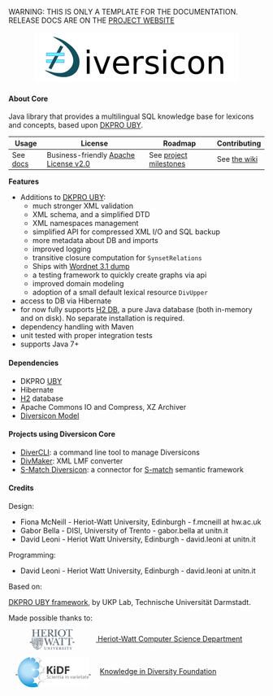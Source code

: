 <p class="josman-to-strip">
WARNING: THIS IS ONLY A TEMPLATE FOR THE DOCUMENTATION. <br/>
RELEASE DOCS ARE ON THE <a href="http://davidleoni.github.io/diversicon/" target="_blank">PROJECT WEBSITE</a>
</p>

<p class="josman-to-strip" align="center">
<img alt="Diversicon" src="docs/img/diversicon-core-writing-100px.png" >
<br/>
</p>

#### About Core

Java library that provides a multilingual SQL knowledge base for lexicons and concepts, based upon <a href="https://github.com/dkpro/dkpro-uby" target="_blank">DKPRO UBY</a>. 


|**Usage**|**License**|**Roadmap**|**Contributing**|
|-----------|---------|-----------|----------------|
| See [docs](docs) |Business-friendly [Apache License v2.0](LICENSE.txt) | See [project milestones](../../milestones) | See [the wiki](../../wiki)|

**Features**
  
  * Additions to <a href="https://github.com/dkpro/dkpro-uby" target="_blank">DKPRO UBY</a>:
    - much stronger XML validation
	- XML schema, and a simplified DTD    
    - XML namespaces management	
  	- simplified API for compressed XML I/O and SQL backup  
  	- more metadata about DB and imports 
  	- improved logging
  	- transitive closure computation for `SynsetRelations`  	
  	- Ships with [Wordnet 3.1 dump](https://github.com/diversicon-kb/diversicon-wordnet-3.1)
  	- a testing framework to quickly create graphs via api
  	- improved domain modeling 
  	- adoption of a small default lexical resource `DivUpper`   	  
  * access to DB via Hibernate
  * for now fully supports <a href="http://www.h2database.com/html/main.html" target="_blank">H2 DB</a>, a pure Java database (both in-memory and on disk). No separate installation is required.
  * dependency handling with Maven    
  * unit tested with proper integration tests    
  * supports Java 7+


#### Dependencies

* DKPRO <a href="https://github.com/dkpro/dkpro-uby" target="_blank">UBY</a>
* Hibernate 
* <a href="http://www.h2database.com/html/main.html" target="_blank">H2</a> database
* Apache Commons IO and Compress, XZ Archiver
* <a href="https://github.com/diversicon-kb/diversicon-model" target="_blank">Diversicon Model</a>

#### Projects using Diversicon Core

* [DiverCLI](https://github.com/diversicon-kb/divercli): a command line tool to manage Diversicons
* [DivMaker](https://github.com/diversicon-kb/divmaker): XML LMF converter
* [S-Match Diversicon](https://github.com/s-match/s-match-uby): a connector for <a href="http://semanticmatching.eu/s-match.html" target="_blank">S-match</a> semantic framework

#### Credits

Design:

* Fiona McNeill - Heriot-Watt University, Edinburgh - f.mcneill at hw.ac.uk 
* Gabor Bella - DISI, University of Trento -  gabor.bella at unitn.it
* David Leoni - Heriot Watt University, Edinburgh - david.leoni at unitn.it

Programming:  

* David Leoni - Heriot Watt University, Edinburgh - david.leoni at unitn.it

Based on:

<a href="http://dkpro.github.io/dkpro-uby/" target="blank">DKPRO UBY framework</a>, by UKP Lab, Technische Universität Darmstadt.

Made possible thanks to:

&emsp;&emsp;&emsp;<a href="https://www.hw.ac.uk/schools/mathematical-computer-sciences/departments/computer-science.htm" target="_blank"> <img src="docs/img/hw.webp" width="80px" style="vertical-align:middle;"> </a> &emsp;&emsp;&emsp;<a href="https://www.hw.ac.uk/schools/mathematical-computer-sciences/departments/computer-science.htm" target="_blank"> Heriot-Watt Computer Science Department </a>  

&emsp;<a href="http://kidf.eu" target="_blank"> <img style="vertical-align:middle;" width="140px" src="docs/img/kidf-scientia.png"> </a> &emsp; <a href="http://kidf.eu" target="_blank"> Knowledge in Diversity Foundation </a> <br/>
